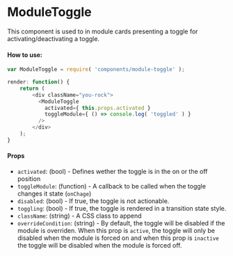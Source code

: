 ModuleToggle
=========

This component is used to in module cards presenting a toggle for activating/deactivating a toggle.

#### How to use:

```js
var ModuleToggle = require( 'components/module-toggle' );

render: function() {
	return (
		<div className="you-rock">
		  <ModuleToggle
			activated={ this.props.activated }
			toggleModule={ () => console.log( 'toggled' ) }
		  />
		</div>
	);
}
```

#### Props

* `activated`: (bool) - Defines wether the toggle is in the on or the off position
* `toggleModule`: (function) - A callback to be called when the toggle changes it state (`onChage`)
* `disabled`: (bool) - If true, the toggle is not actionable.
* `toggling`: (bool) - If true, the toggle is rendered in a transition state style.
* `className`: (string) - A CSS class to append
* `overrideCondition`: (string) - By default, the toggle will be disabled if the module is overriden. When this prop is `active`, the toggle will only be disabled when the module is forced on and when this prop is `inactive` the toggle will be disabled when the module is forced off.
